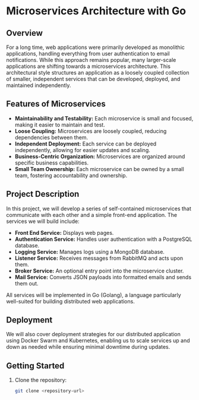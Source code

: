 # Microservices Architecture with Go

## Overview

For a long time, web applications were primarily developed as monolithic applications, handling everything from user authentication to email notifications. While this approach remains popular, many larger-scale applications are shifting towards a microservices architecture. This architectural style structures an application as a loosely coupled collection of smaller, independent services that can be developed, deployed, and maintained independently.

## Features of Microservices

- **Maintainability and Testability:** Each microservice is small and focused, making it easier to maintain and test.
- **Loose Coupling:** Microservices are loosely coupled, reducing dependencies between them.
- **Independent Deployment:** Each service can be deployed independently, allowing for easier updates and scaling.
- **Business-Centric Organization:** Microservices are organized around specific business capabilities.
- **Small Team Ownership:** Each microservice can be owned by a small team, fostering accountability and ownership.

## Project Description

In this project, we will develop a series of self-contained microservices that communicate with each other and a simple front-end application. The services we will build include:

- **Front End Service:** Displays web pages.
- **Authentication Service:** Handles user authentication with a PostgreSQL database.
- **Logging Service:** Manages logs using a MongoDB database.
- **Listener Service:** Receives messages from RabbitMQ and acts upon them.
- **Broker Service:** An optional entry point into the microservice cluster.
- **Mail Service:** Converts JSON payloads into formatted emails and sends them out.

All services will be implemented in Go (Golang), a language particularly well-suited for building distributed web applications.

## Deployment

We will also cover deployment strategies for our distributed application using Docker Swarm and Kubernetes, enabling us to scale services up and down as needed while ensuring minimal downtime during updates.

## Getting Started

1. Clone the repository:
   ```bash
   git clone <repository-url>
